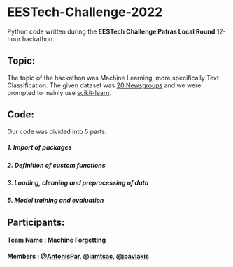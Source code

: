 # EESTech-Challenge-2022

Python code written during the **EESTech Challenge Patras Local Round** 12-hour hackathon.

## Topic:

The topic of the hackathon was Machine Learning, more specifically Text Classification.
The given dataset was [20 Newsgroups](https://scikit-learn.org/0.19/datasets/twenty_newsgroups.html) and we were prompted to mainly use [scikit-learn](https://scikit-learn.org/stable/index.html).

## Code:

Our code was divided into 5 parts:

##### 1. Import of packages
##### 2. Definition of custom functions
##### 3. Loading, cleaning and preprocessing of data
##### 5. Model training and evaluation

## Participants:
#### Team Name : Machine Forgetting
#### Members : [@AntonisPar](https://github.com/AntonisPar), [@iamtsac](https://github.com/iamtsac), [@jpavlakis](https://github.com/jpavlakis)
